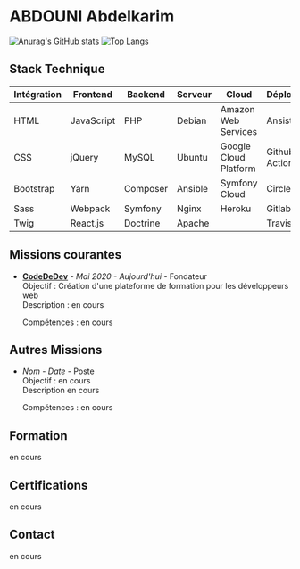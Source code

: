 # ABDOUNI Abdelkarim    

[![Anurag's GitHub stats](https://github-readme-stats.vercel.app/api?username=abdounikarim&layout=compact)](https://github.com/anuraghazra/github-readme-stats)
[![Top Langs](https://github-readme-stats.vercel.app/api/top-langs/?username=abdounikarim&layout=compact)](https://github.com/anuraghazra/github-readme-stats)
  
## Stack Technique  
  
|Intégration  |Frontend  |Backend  |Serveur  |Cloud                |Déploiement   |  
|--           |--        |--       |--       |--                   |--            |  
|HTML         |JavaScript|PHP      |Debian   |Amazon Web Services  |Ansistrano    |  
|CSS          |jQuery    |MySQL    |Ubuntu   |Google Cloud Platform|Github Actions|  
|Bootstrap    |Yarn      |Composer |Ansible  |Symfony Cloud        |CircleCI      |  
|Sass         |Webpack   |Symfony  |Nginx    |Heroku               |GitlabCI      |  
|Twig         |React.js  |Doctrine |Apache   |                     |TravisCI      |  
  
## Missions courantes  
  
- **[CodeDeDev][1]** - _Mai 2020 - Aujourd'hui_ - Fondateur  
  Objectif : Création d'une plateforme de formation pour les développeurs web  
  Description : en cours  
    
  Compétences : en cours  
  
## Autres Missions
   
- *Nom* - _Date_ - Poste  
  Objectif : en cours  
  Description en cours  
    
  Compétences : en cours  
  
## Formation  

en cours
  
## Certifications

en cours

## Contact

en cours  

[1]: https://codededev.com
